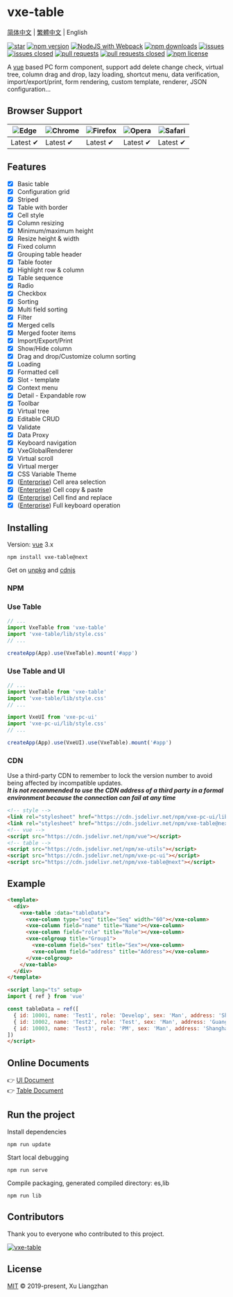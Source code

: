 # vxe-table

[简体中文](README.md) | [繁體中文](README.zh-TW.md) | English  

[![star](https://gitee.com/xuliangzhan_admin/vxe-table/badge/star.svg?theme=gvp)](https://gitee.com/xuliangzhan_admin/vxe-table/stargazers)
[![npm version](https://img.shields.io/npm/v/vxe-table.svg?style=flat-square)](https://www.npmjs.com/package/vxe-table)
[![NodeJS with Webpack](https://github.com/x-extends/vxe-table/actions/workflows/webpack.yml/badge.svg)](https://github.com/x-extends/vxe-table/actions/workflows/webpack.yml)
[![npm downloads](https://img.shields.io/npm/dt/vxe-table.svg?style=flat-square)](https://npm-stat.com/charts.html?package=vxe-table)
[![issues](https://img.shields.io/github/issues/x-extends/vxe-table.svg)](https://github.com/x-extends/vxe-table/issues)
[![issues closed](https://img.shields.io/github/issues-closed/x-extends/vxe-table.svg)](https://github.com/x-extends/vxe-table/issues?q=is%3Aissue+is%3Aclosed)
[![pull requests](https://img.shields.io/github/issues-pr/x-extends/vxe-table.svg)](https://github.com/x-extends/vxe-table/pulls)
[![pull requests closed](https://img.shields.io/github/issues-pr-closed/x-extends/vxe-table.svg)](https://github.com/x-extends/vxe-table/pulls?q=is%3Apr+is%3Aclosed)
[![npm license](https://img.shields.io/github/license/mashape/apistatus.svg)](LICENSE)

A [vue](https://www.npmjs.com/package/vue) based PC form component, support add delete change check, virtual tree, column drag and drop, lazy loading, shortcut menu, data verification, import/export/print, form rendering, custom template, renderer, JSON configuration...

## Browser Support

![Edge](https://raw.github.com/alrra/browser-logos/master/src/edge/edge_48x48.png) | ![Chrome](https://raw.github.com/alrra/browser-logos/master/src/chrome/chrome_48x48.png) | ![Firefox](https://raw.github.com/alrra/browser-logos/master/src/firefox/firefox_48x48.png) | ![Opera](https://raw.github.com/alrra/browser-logos/master/src/opera/opera_48x48.png) | ![Safari](https://raw.github.com/alrra/browser-logos/master/src/safari/safari_48x48.png)
--- | --- | --- | --- | --- |
Latest ✔ | Latest ✔ | Latest ✔ | Latest ✔ | Latest ✔ |

## Features

* [x] Basic table
* [x] Configuration grid
* [x] Striped
* [x] Table with border
* [x] Cell style
* [x] Column resizing
* [x] Minimum/maximum height
* [x] Resize height & width
* [x] Fixed column
* [x] Grouping table header
* [x] Table footer
* [x] Highlight row & column
* [x] Table sequence
* [x] Radio
* [x] Checkbox
* [x] Sorting
* [x] Multi field sorting
* [x] Filter
* [x] Merged cells
* [x] Merged footer items
* [x] Import/Export/Print
* [x] Show/Hide column
* [x] Drag and drop/Customize column sorting
* [x] Loading
* [x] Formatted cell
* [x] Slot - template
* [x] Context menu
* [x] Detail - Expandable row
* [x] Toolbar
* [x] Virtual tree
* [x] Editable CRUD
* [x] Validate
* [x] Data Proxy
* [x] Keyboard navigation
* [x] VxeGlobalRenderer
* [x] Virtual scroll
* [x] Virtual merger
* [x] CSS Variable Theme
* [x] ([Enterprise](https://vxetable.cn/pluginDocs/)) Cell area selection
* [x] ([Enterprise](https://vxetable.cn/pluginDocs/)) Cell copy & paste
* [x] ([Enterprise](https://vxetable.cn/pluginDocs/)) Cell find and replace
* [x] ([Enterprise](https://vxetable.cn/pluginDocs/)) Full keyboard operation

## Installing

Version: [vue](https://www.npmjs.com/package/vue) 3.x

```shell
npm install vxe-table@next
```

Get on [unpkg](https://unpkg.com/vxe-table/) and [cdnjs](https://cdn.jsdelivr.net/npm/vxe-table/)

### NPM

### Use Table

```javascript
// ...
import VxeTable from 'vxe-table'
import 'vxe-table/lib/style.css'
// ...

createApp(App).use(VxeTable).mount('#app')
```

### Use Table and UI

```javascript
// ...
import VxeTable from 'vxe-table'
import 'vxe-table/lib/style.css'
// ...

import VxeUI from 'vxe-pc-ui'
import 'vxe-pc-ui/lib/style.css'
// ...

createApp(App).use(VxeUI).use(VxeTable).mount('#app')
```

### CDN

Use a third-party CDN to remember to lock the version number to avoid being affected by incompatible updates.  
***It is not recommended to use the CDN address of a third party in a formal environment because the connection can fail at any time***  

```HTML
<!-- style -->
<link rel="stylesheet" href="https://cdn.jsdelivr.net/npm/vxe-pc-ui/lib/style.css">
<link rel="stylesheet" href="https://cdn.jsdelivr.net/npm/vxe-table@next/lib/style.css">
<!-- vue -->
<script src="https://cdn.jsdelivr.net/npm/vue"></script>
<!-- table -->
<script src="https://cdn.jsdelivr.net/npm/xe-utils"></script>
<script src="https://cdn.jsdelivr.net/npm/vxe-pc-ui"></script>
<script src="https://cdn.jsdelivr.net/npm/vxe-table@next"></script>
```

## Example

```html
<template>
  <div>
    <vxe-table :data="tableData">
      <vxe-column type="seq" title="Seq" width="60"></vxe-column>
      <vxe-column field="name" title="Name"></vxe-column>
      <vxe-column field="role" title="Role"></vxe-column>
      <vxe-colgroup title="Group1">
        <vxe-column field="sex" title="Sex"></vxe-column>
        <vxe-column field="address" title="Address"></vxe-column>
      </vxe-colgroup>
    </vxe-table>
  </div>
</template>

<script lang="ts" setup>
import { ref } from 'vue'

const tableData = ref([
  { id: 10001, name: 'Test1', role: 'Develop', sex: 'Man', address: 'Shenzhen' },
  { id: 10002, name: 'Test2', role: 'Test', sex: 'Man', address: 'Guangzhou' },
  { id: 10003, name: 'Test3', role: 'PM', sex: 'Man', address: 'Shanghai' }
])
</script>
```

## Online Documents

👉 [UI Document](https://vxeui.com)  
👉 [Table Document](https://vxetable.cn)  

## Run the project

Install dependencies

```shell
npm run update
```

Start local debugging

```shell
npm run serve
```

Compile packaging, generated compiled directory: es,lib

```shell
npm run lib
```

## Contributors

Thank you to everyone who contributed to this project.

[![vxe-table](https://contrib.rocks/image?repo=x-extends/vxe-table)](https://github.com/x-extends/vxe-table/graphs/contributors)

## License

[MIT](LICENSE) © 2019-present, Xu Liangzhan

